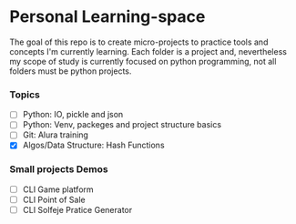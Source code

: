 # Personal Learning-space

The goal of this repo is to create micro-projects to practice tools and concepts I'm currently learning.
Each folder is a project and, nevertheless my scope of study is currently focused on python programming, not all folders must be python projects.

### Topics

- [ ] Python: IO, pickle and json
- [ ] Python: Venv, packeges and project structure basics
- [ ] Git: Alura training
- [x] Algos/Data Structure: Hash Functions

### Small projects Demos

- [ ] CLI Game platform
- [ ] CLI Point of Sale
- [ ] CLI Solfeje Pratice Generator
